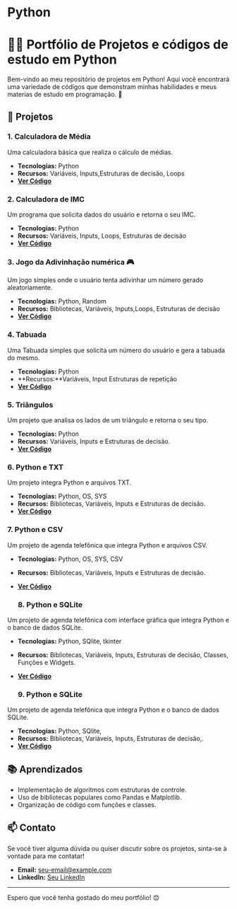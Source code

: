 # Python
# 👨‍💻 Portfólio de Projetos e códigos de estudo em Python

Bem-vindo ao meu repositório de projetos em Python! Aqui você encontrará uma variedade de códigos que demonstram minhas habilidades e meus materias de estudo em programação. 🚀

## 📂 Projetos

### 1. **Calculadora de Média**
Uma calculadora básica que realiza o cálculo de médias.

- **Tecnologias:** Python
- **Recursos:** Variáveis, Inputs,Estruturas de decisão, Loops
- **[Ver Código](Python/Calculadora_de_Media.py)**

### 2. **Calculadora de IMC**
Um programa que solicita dados do usuário e retorna o seu IMC.

- **Tecnologias:** Python
- **Recursos:** Variáveis, Inputs, Loops, Estruturas de decisão
- **[Ver Código](Python/Calculadora_IMC.py)**

### 3. **Jogo da Adivinhação numérica 🎮**
Um jogo simples onde o usuário tenta adivinhar um número gerado aleatoriamente.

- **Tecnologias:** Python, Random
- **Recursos:** Bibliotecas, Variáveis, Inputs,Loops, Estruturas de decisão
- **[Ver Código](Python/Jogo_adivinhação_numérica.ipynb)**

### 4. **Tabuada**
Uma Tabuada simples que solicita um número do usuário e gera a tabuada do mesmo.

- **Tecnologias:** Python
- **Recursos:**Variáveis, Input Estruturas de repetição
- **[Ver Código](Python/Tabuada.py)**

### 5. **Triângulos**
Um projeto que analisa os lados de um triângulo e retorna o seu tipo.

- **Tecnologias:** Python
- **Recursos:** Variáveis, Inputs e Estruturas de decisão.
- **[Ver Código](Python/Triângulos.py)**

 ### 6. **Python e TXT**
Um projeto integra Python e arquivos TXT.

- **Tecnologias:** Python, OS, SYS
- **Recursos:** Bibliotecas, Variáveis, Inputs e Estruturas de decisão.
- **[Ver Código](Python/Exemplo_Manipulação_de_arquivos_.TXT.py)**

 ### 7. **Python e CSV**
Um projeto de agenda telefônica que integra Python e arquivos CSV.

- **Tecnologias:** Python, OS, SYS, CSV
- **Recursos:** Bibliotecas, Variáveis, Inputs e Estruturas de decisão.
- **[Ver Código](Python/Agenda_Telefônica_Python_e_CSV.py)**

   ### 8. **Python e SQLite**
Um projeto de agenda telefônica com interface gráfica que integra Python e o banco de dados SQLite.

- **Tecnologias:** Python, SQlite, tkinter
- **Recursos:** Bibliotecas, Variáveis, Inputs, Estruturas de decisão, Classes, Funções e Widgets.
- **[Ver Código](Python/Agenda%20Python%20SQLite%20e%20Tkinter.py)**

   ### 9. **Python e SQLite**
Um projeto de agenda telefônica que integra Python e o banco de dados SQLite.

- **Tecnologias:** Python, SQlite,
- **Recursos:** Bibliotecas, Variáveis, Inputs, Estruturas de decisão,.
- **[Ver Código](Agenda%20Telefônica%20Python%20e%20SQLite.py)**

## 📚 Aprendizados
- Implementação de algoritmos com estruturas de controle.
- Uso de bibliotecas populares como Pandas e Matplotlib.
- Organização de código com funções e classes.

## 📫 Contato
Se você tiver alguma dúvida ou quiser discutir sobre os projetos, sinta-se à vontade para me contatar!

- **Email:** seu-email@example.com
- **LinkedIn:** [Seu LinkedIn](link-do-seu-linkedin)

---

Espero que você tenha gostado do meu portfólio! 😊
